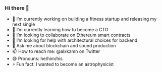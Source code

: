 ### Hi there 👋
- 🔭 I’m currently working on building a fitness startup and releasing my next single
- 🌱 I’m currently learning how to become a CTO
- 👯 I’m looking to collaborate on Ethereum smart contracts
- 🤔 I’m looking for help with architectural choices for backend
- 💬 Ask me about blockchain and sound production
- 📫 How to reach me: @alxkzmn on Twitter
- 😄 Pronouns: he/him/his
- ⚡ Fun fact: I wanted to become an astrophysicist

